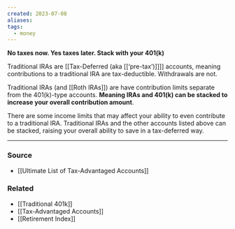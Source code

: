 ```yaml
---
created: 2023-07-08
aliases: 
tags:
  - money
---
```

**No taxes now. Yes taxes later. Stack with your 401(k)**

Traditional IRAs are [[Tax-Deferred (aka [[‘pre-tax’)]]]] accounts, meaning contributions to a traditional IRA are tax-deductible. Withdrawals are not. 

Traditional IRAs (and [[Roth IRAs]]) are have contribution limits separate from the 401(k)-type accounts. **Meaning IRAs and 401(k) can be stacked to increase your overall contribution amount**.

There are some income limits that may affect your ability to even contribute to a traditional IRA. Traditional IRAs and the other accounts listed above can be stacked, raising your overall ability to save in a tax-deferred way.

---

### Source
- [[Ultimate List of Tax-Advantaged Accounts]]

### Related
- [[Traditional 401k]] 
- [[Tax-Advantaged Accounts]] 
- [[Retirement Index]]